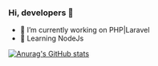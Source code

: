 ### Hi, developers 👋

- 🔭 I’m currently working on PHP|Laravel
- 🌱 Learning NodeJs


[![Anurag's GitHub stats](https://github-readme-stats.vercel.app/api?username=vinigdesouza&show_icons=true&theme=radical)](https://github.com/vinigdesouza/github-readme-stats)
